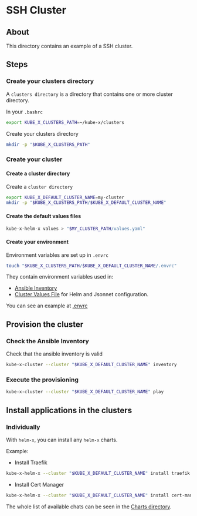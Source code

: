 # SSH Cluster

## About

This directory contains an example of a SSH cluster. 

## Steps

### Create your clusters directory

A `clusters directory` is a directory that contains one or more cluster directory.

In your `.bashrc`
```bash
export KUBE_X_CLUSTERS_PATH=~/kube-x/clusters
```
Create your clusters directory
```bash
mkdir -p "$KUBE_X_CLUSTERS_PATH"
```

### Create your cluster

#### Create a cluster directory

Create a `cluster directory`
```bash
export KUBE_X_DEFAULT_CLUSTER_NAME=my-cluster
mkdir -p "$KUBE_X_CLUSTERS_PATH/$KUBE_X_DEFAULT_CLUSTER_NAME"
```

#### Create the default values files

```bash
kube-x-helm-x values > "$MY_CLUSTER_PATH/values.yaml" 
```

#### Create your environment

Environment variables are set up in `.envrc`

```bash
touch "$KUBE_X_CLUSTERS_PATH/$KUBE_X_DEFAULT_CLUSTER_NAME/.envrc"
```

They contain environment variables used in:
* [Ansible Inventory](../../ansible/inventory.yml)
* [Cluster Values File](values.yaml) for Helm and Jsonnet configuration. 

You can see an example at [.envrc](.envrc)

## Provision the cluster

### Check the Ansible Inventory

Check that the ansible inventory is valid
```bash
kube-x-cluster --cluster "$KUBE_X_DEFAULT_CLUSTER_NAME" inventory
```

### Execute the provisioning

```bash
kube-x-cluster --cluster "$KUBE_X_DEFAULT_CLUSTER_NAME" play
```

## Install applications in the clusters

### Individually

With `helm-x`, you can install any `helm-x` charts.

Example:
* Install Traefik
```bash
kube-x-helm-x --cluster "$KUBE_X_DEFAULT_CLUSTER_NAME" install traefik
```
* Install Cert Manager
```bash
kube-x-helm-x --cluster "$KUBE_X_DEFAULT_CLUSTER_NAME" install cert-manager
```

The whole list of available chats can be seen in the [Charts directory](../../charts/README.md).
